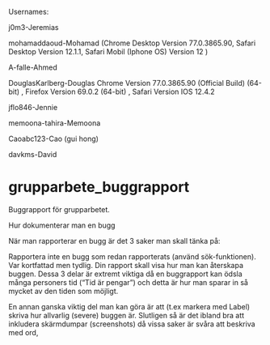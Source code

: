 Usernames:

j0m3-Jeremias

mohamaddaoud-Mohamad (Chrome Desktop Version 77.0.3865.90, Safari Desktop Version 12.1.1, Safari Mobil (Iphone OS) Version 12 )

A-falle-Ahmed

DouglasKarlberg-Douglas 
Chrome Version 77.0.3865.90 (Official Build) (64-bit) ,
Firefox Version 69.0.2 (64-bit) ,
Safari Version IOS 12.4.2

jflo846-Jennie

memoona-tahira-Memoona

Caoabc123-Cao (gui hong)

davkms-David



# grupparbete_buggrapport
Buggrapport för grupparbetet. 

Hur dokumenterar man en bugg

När man rapporterar en bugg är det 3 saker man skall tänka på:

Rapportera inte en bugg som redan rapporterats (använd sök-funktionen).
Var kortfattad men tydlig.
Din rapport skall visa hur man kan återskapa buggen.
Dessa 3 delar är extremt viktiga då en buggrapport kan ödsla många personers tid (“Tid är pengar”) och detta är hur man sparar in så mycket av den tiden som möjligt.

En annan ganska viktig del man kan göra är att (t.ex markera med Label) skriva hur allvarlig (severe) buggen är.
Slutligen så är det ibland bra att inkludera skärmdumpar (screenshots) då vissa saker är svåra att beskriva med ord,
